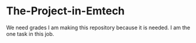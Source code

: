 # The-Project-in-Emtech
We need grades
I am making this repository because it is needed. I am the one task in this job.
